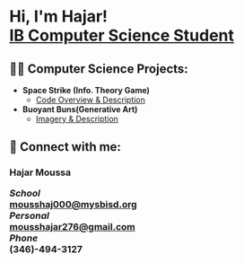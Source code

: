 <h1>Hi, I'm Hajar! <br/><a href="(https://sites.google.com/mysbisd.org/hajar-moussa/home/about-me)">IB Computer Science Student</a>

<h2>👨‍💻 Computer Science Projects:</h2>

- <b>Space Strike (Info. Theory Game)</b>
  - [Code Overview & Description](https://github.com/joshmadakor1/Algorithms-Practice)
- <b>Buoyant Buns(Generative Art)</b>
  - [Imagery & Description](https://github.com/joshmadakor1/4chan-Image-Analysis-Middleware-C964)


<h2> 🤳 Connect with me:</h2>

<h3>Hajar Moussa <br/>
  
<b><i>School</b></i><br>
<b>mousshaj000@mysbisd.org</b>
  <br><b><i>Personal<b/></i><br>
mousshajar276@gmail.com
 <br><b><i>Phone</b></i><br>
 (346)-494-3127

